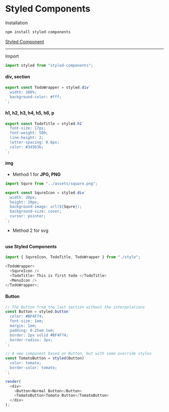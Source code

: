 # Styled Components

Installation

```javascript
npm install styled-components
```

[Styled Component](https://styled-components.com/docs/basics#installation)

---

Import

```javascript
import styled from "styled-components";
```

#### div, section

```javascript
export const TodoWrapper = styled.div`
  width: 100%;
  background-color: #fff;
`;
```

#### h1, h2, h3, h4, h5, h6, p

```javascript
export const TodoTitle = styled.h1`
  font-size: 17px;
  font-weight: 500;
  line-height: 2;
  letter-spacing: 0.6px;
  color: #3d3b3b;
`;
```

#### img

- Method 1 for **JPG, PNG**

```javascript
import Squre from "../assets/square.png";

export const SqureIcon = styled.div`
  width: 20px;
  height: 20px;
  background-image: url(${Squre});
  background-size: cover;
  cursor: pointer;
`;
```

- Method 2 for svg

```javascript

```

#### use Styled Components

```javascript
import { SqureIcon, TodoTitle, TodoWrapper } from "./style";
```

```javascript
<TodoWrapper>
  <SqureIcon />
  <TodoTitle> This is first todo </TodoTitle>
  <MenuIcon />
</TodoWrapper>;
```

#### Button

```javascript
// The Button from the last section without the interpolations
const Button = styled.button`
  color: #BF4F74;
  font-size: 1em;
  margin: 1em;
  padding: 0.25em 1em;
  border: 2px solid #BF4F74;
  border-radius: 3px;
`;

// A new component based on Button, but with some override styles
const TomatoButton = styled(Button)`
  color: tomato;
  border-color: tomato;
`;

render(
  <div>
    <Button>Normal Button</Button>
    <TomatoButton>Tomato Button</TomatoButton>
  </div>
);
```



#### 

```javascript

```



#### 

```javascript

```
